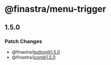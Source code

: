 # @finastra/menu-trigger

## 1.5.0

### Patch Changes

- @finastra/button@1.5.0
- @finastra/icon@1.5.0

